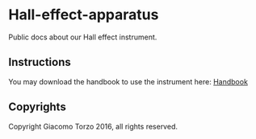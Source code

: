# Hall-effect-apparatus
Public docs about our Hall effect instrument.

## Instructions


You may download the handbook to use the instrument here: [Handbook](Handbook/Exports/Hall_Handbook.pdf)

## Copyrights

Copyright Giacomo Torzo 2016, all rights reserved.
